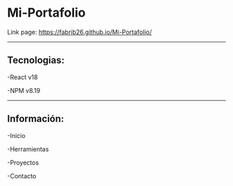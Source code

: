 # Mi-Portafolio

Link page:
https://fabrib26.github.io/Mi-Portafolio/

---

## Tecnologias:

-React v18

-NPM v8.19

---

## Información:

-Inicio

-Herramientas

-Proyectos

-Contacto
